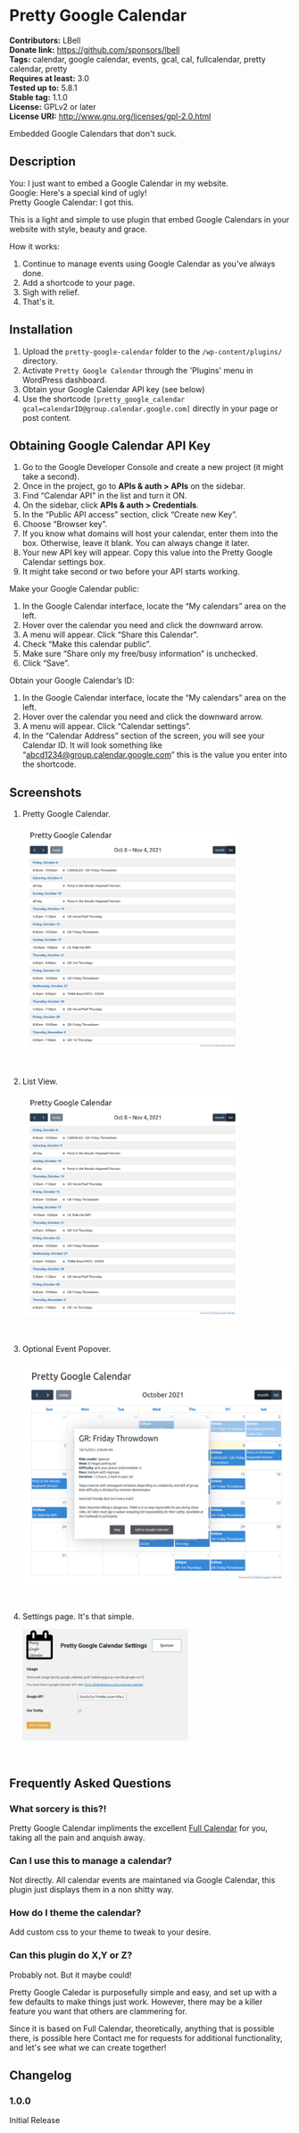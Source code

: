 # Pretty Google Calendar

**Contributors:** LBell \
**Donate link:** https://github.com/sponsors/lbell \
**Tags:** calendar, google calendar, events, gcal, cal, fullcalendar, pretty calendar, pretty \
**Requires at least:** 3.0 \
**Tested up to:** 5.8.1 \
**Stable tag:** 1.1.0 \
**License:** GPLv2 or later \
**License URI:** http://www.gnu.org/licenses/gpl-2.0.html

Embedded Google Calendars that don't suck.

## Description

You: I just want to embed a Google Calendar in my website. \
Google: Here's a special kind of ugly! \
Pretty Google Calendar: I got this.

This is a light and simple to use plugin that embed Google Calendars in your website with style, beauty and grace.

How it works:

1. Continue to manage events using Google Calendar as you've always done.
1. Add a shortcode to your page.
1. Sigh with relief.
1. That's it.

## Installation

1. Upload the `pretty-google-calendar` folder to the `/wp-content/plugins/` directory.
1. Activate `Pretty Google Calendar` through the 'Plugins' menu in WordPress dashboard.
1. Obtain your Google Calendar API key (see below)
1. Use the shortcode `[pretty_google_calendar gcal=calendarID@group.calendar.google.com]` directly in your page or post content.

## Obtaining Google Calendar API Key

1. Go to the Google Developer Console and create a new project (it might take a second).
1. Once in the project, go to **APIs & auth > APIs** on the sidebar.
1. Find “Calendar API” in the list and turn it ON.
1. On the sidebar, click **APIs & auth > Credentials**.
1. In the “Public API access” section, click “Create new Key”.
1. Choose “Browser key”.
1. If you know what domains will host your calendar, enter them into the box. Otherwise, leave it blank. You can always change it later.
1. Your new API key will appear. Copy this value into the Pretty Google Calendar settings box.
1. It might take second or two before your API starts working.

Make your Google Calendar public:

1. In the Google Calendar interface, locate the “My calendars” area on the left.
1. Hover over the calendar you need and click the downward arrow.
1. A menu will appear. Click “Share this Calendar”.
1. Check “Make this calendar public”.
1. Make sure “Share only my free/busy information” is unchecked.
1. Click “Save”.

Obtain your Google Calendar’s ID:

1. In the Google Calendar interface, locate the “My calendars” area on the left.
1. Hover over the calendar you need and click the downward arrow.
1. A menu will appear. Click “Calendar settings”.
1. In the “Calendar Address” section of the screen, you will see your Calendar ID. It will look something like “abcd1234@group.calendar.google.com” this is the value you enter into the shortcode.

## Screenshots

1. Pretty Google Calendar.

   <img src="assets/list-view.png" height="400" />
&nbsp;
&nbsp;

2. List View.

   <img src="assets/list-view.png" height="400" />
&nbsp;
&nbsp;

3. Optional Event Popover.

   <img src="assets/event-popover.png" height="400" />
&nbsp;
&nbsp;

4. Settings page. It's that simple.

   <img src="assets/settings.png" height="200" />
&nbsp;
&nbsp;

## Frequently Asked Questions

### What sorcery is this?!

Pretty Google Calendar impliments the excellent [Full Calendar](https://fullcalendar.io/) for you, taking all the pain and anquish away.

### Can I use this to manage a calendar?

Not directly. All calendar events are maintaned via Google Calendar, this plugin just displays them in a non shitty way.

### How do I theme the calendar?

Add custom css to your theme to tweak to your desire.

### Can this plugin do X,Y or Z?

Probably not. But it maybe could!

Pretty Google Caledar is purposefully simple and easy, and set up with a few defaults to make things just work. However, there may be a killer feature you want that others are clammering for.

Since it is based on Full Calendar, theoretically, anything that is possible there, is possible here Contact me for requests for additional functionality, and let's see what we can create together!

## Changelog

### 1.0.0

Initial Release
